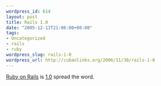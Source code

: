 ```yaml
--- 
wordpress_id: 614
layout: post
title: Rails 1.0
date: "2005-12-13T21:06:00+00:00"
tags: 
- Uncategorized
- rails
- ruby
wordpress_slug: rails-1-0
wordpress_url: http://cubanlinks.org/2006/11/30/rails-1-0
---
```

<p><a href="http://www.rubyonrails.org">Ruby on Rails</a> is <a href="http://37signals.com/svn/archives2/ruby_on_rails_10_is_live_with_a_new_site_too.php">1.0</a> spread the word.</p>
